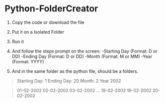 # Python-FolderCreator

1) Copy the code or download the file

2) Put it on a Isolated Folder

3) Run it

4) And follow the steps prompt on the screen:
-Starting Day (Format: D or DD)
-Ending Day (Format: D or DD)
-Month (Format: M or MM)
-Year (Format: YYYY)

5) And in the same folder as the python file, should be a folders.

> Starting Day: 1
> Ending Day: 20
> Month: 2
> Year 2002

> 01-02-2002
> 02-02-2002
> 03-02-2002
...
> 18-02-2002
> 19-02-2002
> 20-02-2002
